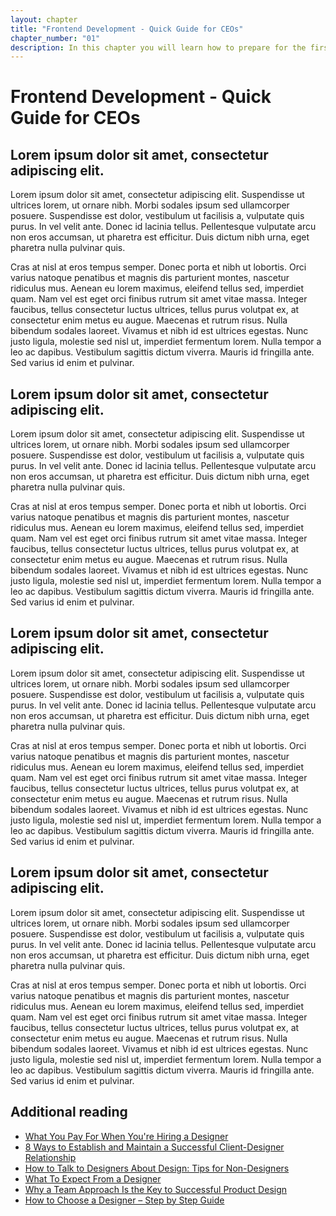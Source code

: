 ```yaml
---
layout: chapter
title: "Frontend Development - Quick Guide for CEOs"
chapter_number: "01"
description: In this chapter you will learn how to prepare for the first meeting with client as an actual beginning of a design process. Build a relationship with client as professional designer.
---
```


# Frontend Development - Quick Guide for CEOs

## Lorem ipsum dolor sit amet, consectetur adipiscing elit.

Lorem ipsum dolor sit amet, consectetur adipiscing elit. Suspendisse ut ultrices lorem, ut ornare nibh. Morbi sodales ipsum sed ullamcorper posuere. Suspendisse est dolor, vestibulum ut facilisis a, vulputate quis purus. In vel velit ante. Donec id lacinia tellus. Pellentesque vulputate arcu non eros accumsan, ut pharetra est efficitur. Duis dictum nibh urna, eget pharetra nulla pulvinar quis.

Cras at nisl at eros tempus semper. Donec porta et nibh ut lobortis. Orci varius natoque penatibus et magnis dis parturient montes, nascetur ridiculus mus. Aenean eu lorem maximus, eleifend tellus sed, imperdiet quam. Nam vel est eget orci finibus rutrum sit amet vitae massa. Integer faucibus, tellus consectetur luctus ultrices, tellus purus volutpat ex, at consectetur enim metus eu augue. Maecenas et rutrum risus. Nulla bibendum sodales laoreet. Vivamus et nibh id est ultrices egestas. Nunc justo ligula, molestie sed nisl ut, imperdiet fermentum lorem. Nulla tempor a leo ac dapibus. Vestibulum sagittis dictum viverra. Mauris id fringilla ante. Sed varius id enim et pulvinar.

## Lorem ipsum dolor sit amet, consectetur adipiscing elit.

Lorem ipsum dolor sit amet, consectetur adipiscing elit. Suspendisse ut ultrices lorem, ut ornare nibh. Morbi sodales ipsum sed ullamcorper posuere. Suspendisse est dolor, vestibulum ut facilisis a, vulputate quis purus. In vel velit ante. Donec id lacinia tellus. Pellentesque vulputate arcu non eros accumsan, ut pharetra est efficitur. Duis dictum nibh urna, eget pharetra nulla pulvinar quis.

Cras at nisl at eros tempus semper. Donec porta et nibh ut lobortis. Orci varius natoque penatibus et magnis dis parturient montes, nascetur ridiculus mus. Aenean eu lorem maximus, eleifend tellus sed, imperdiet quam. Nam vel est eget orci finibus rutrum sit amet vitae massa. Integer faucibus, tellus consectetur luctus ultrices, tellus purus volutpat ex, at consectetur enim metus eu augue. Maecenas et rutrum risus. Nulla bibendum sodales laoreet. Vivamus et nibh id est ultrices egestas. Nunc justo ligula, molestie sed nisl ut, imperdiet fermentum lorem. Nulla tempor a leo ac dapibus. Vestibulum sagittis dictum viverra. Mauris id fringilla ante. Sed varius id enim et pulvinar.

## Lorem ipsum dolor sit amet, consectetur adipiscing elit.

Lorem ipsum dolor sit amet, consectetur adipiscing elit. Suspendisse ut ultrices lorem, ut ornare nibh. Morbi sodales ipsum sed ullamcorper posuere. Suspendisse est dolor, vestibulum ut facilisis a, vulputate quis purus. In vel velit ante. Donec id lacinia tellus. Pellentesque vulputate arcu non eros accumsan, ut pharetra est efficitur. Duis dictum nibh urna, eget pharetra nulla pulvinar quis.

Cras at nisl at eros tempus semper. Donec porta et nibh ut lobortis. Orci varius natoque penatibus et magnis dis parturient montes, nascetur ridiculus mus. Aenean eu lorem maximus, eleifend tellus sed, imperdiet quam. Nam vel est eget orci finibus rutrum sit amet vitae massa. Integer faucibus, tellus consectetur luctus ultrices, tellus purus volutpat ex, at consectetur enim metus eu augue. Maecenas et rutrum risus. Nulla bibendum sodales laoreet. Vivamus et nibh id est ultrices egestas. Nunc justo ligula, molestie sed nisl ut, imperdiet fermentum lorem. Nulla tempor a leo ac dapibus. Vestibulum sagittis dictum viverra. Mauris id fringilla ante. Sed varius id enim et pulvinar.

## Lorem ipsum dolor sit amet, consectetur adipiscing elit.

Lorem ipsum dolor sit amet, consectetur adipiscing elit. Suspendisse ut ultrices lorem, ut ornare nibh. Morbi sodales ipsum sed ullamcorper posuere. Suspendisse est dolor, vestibulum ut facilisis a, vulputate quis purus. In vel velit ante. Donec id lacinia tellus. Pellentesque vulputate arcu non eros accumsan, ut pharetra est efficitur. Duis dictum nibh urna, eget pharetra nulla pulvinar quis.

Cras at nisl at eros tempus semper. Donec porta et nibh ut lobortis. Orci varius natoque penatibus et magnis dis parturient montes, nascetur ridiculus mus. Aenean eu lorem maximus, eleifend tellus sed, imperdiet quam. Nam vel est eget orci finibus rutrum sit amet vitae massa. Integer faucibus, tellus consectetur luctus ultrices, tellus purus volutpat ex, at consectetur enim metus eu augue. Maecenas et rutrum risus. Nulla bibendum sodales laoreet. Vivamus et nibh id est ultrices egestas. Nunc justo ligula, molestie sed nisl ut, imperdiet fermentum lorem. Nulla tempor a leo ac dapibus. Vestibulum sagittis dictum viverra. Mauris id fringilla ante. Sed varius id enim et pulvinar.

## Additional reading

- [What You Pay For When You're Hiring a Designer](https://www.netguru.co/blog/hiring-designers)
- [8 Ways to Establish and Maintain a Successful Client-Designer Relationship](https://www.netguru.co/blog/8-ways-to-establish-and-maintain-a-successful-client-designer-relationship)
- [How to Talk to Designers About Design: Tips for Non-Designers](https://www.netguru.co/blog/talking-designers-about-design)
- [What To Expect From a Designer](https://www.netguru.co/blog/what-expect-designer)
- [Why a Team Approach Is the Key to Successful Product Design](https://www.netguru.co/blog/why-a-team-approach-is-the-key-to-successful-product-design)
- [How to Choose a Designer – Step by Step Guide](https://www.netguru.co/blog/how-to-choose-a-designer-step-by-step-guide)
